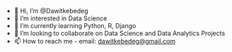 - 👋 Hi, I’m @Dawitkebedeg
- 👀 I’m interested in Data Science
- 🌱 I’m currently learning Python, R, Django
- 💞️ I’m looking to collaborate on Data Science and Data Analytics Projects
- 📫 How to reach me - email: dawitkebedeg@gmail.com


